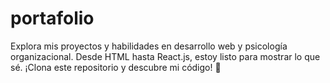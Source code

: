 # portafolio
Explora mis proyectos y habilidades en desarrollo web y psicología organizacional. Desde HTML hasta React.js, estoy listo para mostrar lo que sé. ¡Clona este repositorio y descubre mi código! 🚀
